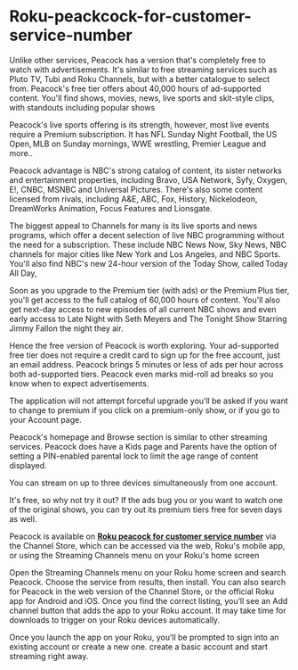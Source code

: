 # Roku-peackcock-for-customer-service-number

Unlike other services, Peacock has a version that's completely free to watch with advertisements. It's similar to free streaming services such as Pluto TV, Tubi and Roku Channels, but with a better catalogue to select from. Peacock's free tier offers about 40,000 hours of ad-supported content. You'll find shows, movies, news, live sports and skit-style clips, with standouts including popular shows

Peacock's live sports offering is its strength, however, most live events require a Premium subscription. It has NFL Sunday Night Football, the US Open, MLB on Sunday mornings, WWE wrestling, Premier League and more.. 

Peacock advantage is NBC's strong catalog of content, its sister networks and entertainment properties, including Bravo, USA Network, Syfy, Oxygen, E!, CNBC, MSNBC and Universal Pictures. There's also some content licensed from rivals, including A&E, ABC, Fox, History, Nickelodeon, DreamWorks Animation, Focus Features and Lionsgate.

The biggest appeal to Channels for many is its live sports and news programs, which offer a decent selection of live NBC programming without the need for a subscription. These include NBC News Now, Sky News, NBC channels for major cities like New York and Los Angeles, and NBC Sports. You'll also find NBC's new 24-hour version of the Today Show, called Today All Day, 

Soon as you upgrade to the Premium tier (with ads) or the Premium Plus tier, you'll get access to the full catalog of 60,000 hours of content. You'll also get next-day access to new episodes of all current NBC shows and even early access to Late Night with Seth Meyers and The Tonight Show Starring Jimmy Fallon the night they air. 

Hence the free version of Peacock is worth exploring. Your ad-supported free tier does not require a credit card to sign up for the free account, just an email address. Peacock brings 5 minutes or less of ads per hour across both ad-supported tiers. Peacock even marks mid-roll ad breaks so you know when to expect advertisements.

The application will not attempt forceful upgrade you’ll be asked if you want to change to premium if you click on a premium-only show, or if you go to your Account page. 

Peacock's homepage and Browse section is similar to other streaming services. Peacock does have a Kids page and Parents have the option of setting a PIN-enabled parental lock to limit the age range of content displayed.

You can stream on up to three devices simultaneously from one account.

It's free, so why not try it out? If the ads bug you or you want to watch one of the original shows, you can try out its premium tiers free for seven days as well.

Peacock is available on <b><a href="https://iguruservices.com/support/roku-customer-service-phone-number-1844-539-9831/">Roku peacock for customer service number</a></b> via the Channel Store, which can be accessed via the web, Roku's mobile app, or using the Streaming Channels menu on your Roku's home screen

Open the Streaming Channels menu on your Roku home screen and search Peacock. Choose the service from results, then install. You can also search for Peacock in the web version of the Channel Store, or the official Roku app for Android and iOS. Once you find the correct listing, you’ll see an Add channel button that adds the app to your Roku account. It may take time for downloads to trigger on your Roku devices automatically.

Once you launch the app on your Roku, you’ll be prompted to sign into an existing account or create a new one. create a basic account and start streaming right away.
